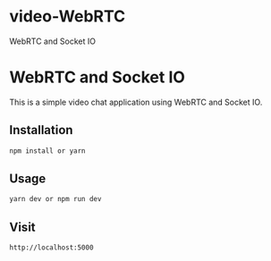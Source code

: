 # video-WebRTC
WebRTC and Socket IO

# WebRTC and Socket IO

This is a simple video chat application using WebRTC and Socket IO.

## Installation

```bash
npm install or yarn
```

## Usage

```bash
yarn dev or npm run dev
```

## Visit

```bash
http://localhost:5000
```
